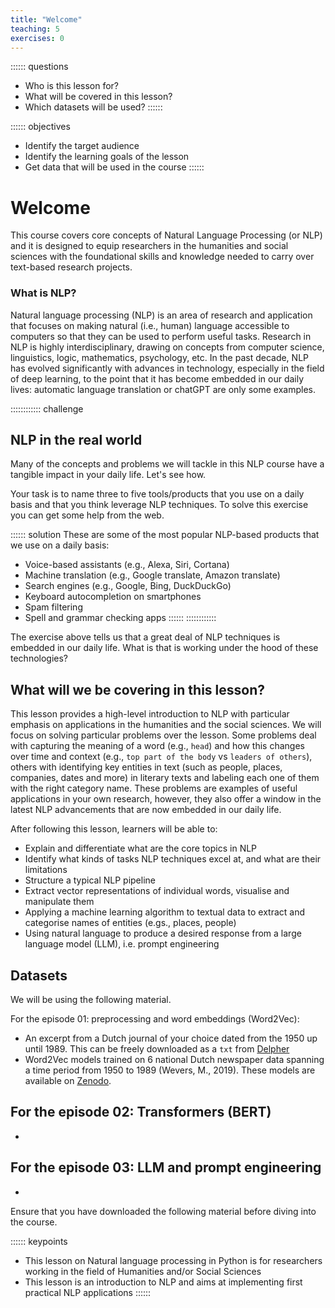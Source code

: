 ```yaml
---
title: "Welcome"
teaching: 5
exercises: 0
---
```


:::::: questions
- Who is this lesson for?
- What will be covered in this lesson?
- Which datasets will be used?
::::::

:::::: objectives
- Identify the target audience
- Identify the learning goals of the lesson
- Get data that will be used in the course
::::::

# Welcome
This course covers core concepts of Natural Language Processing (or NLP) and it is designed to equip researchers in the humanities and social sciences with the foundational skills and knowledge needed to carry over text-based research projects. 

### What is NLP?
Natural language processing (NLP) is an area of research and application that focuses on making natural (i.e., human) language accessible to computers so that they can be used to perform useful tasks. Research in NLP is highly interdisciplinary, drawing on concepts from computer science, linguistics, logic, mathematics, psychology, etc. In the past decade, NLP has evolved significantly with advances in technology, especially in the field of deep learning, to the point that it has become embedded in our daily lives: automatic language translation or chatGPT are only some examples. 

:::::::::::: challenge 
## NLP in the real world
Many of the concepts and problems we will tackle in this NLP course have a tangible impact in your daily life. Let's see how.

Your task is to name three to five tools/products that you use on a daily basis and that you think leverage NLP techniques. To solve this exercise you can get some help from the web.

:::::: solution
These are some of the most popular NLP-based products that we use on a daily basis:

- Voice-based assistants (e.g., Alexa, Siri, Cortana)
- Machine translation (e.g., Google translate, Amazon translate)
- Search engines (e.g., Google, Bing, DuckDuckGo)
- Keyboard autocompletion on smartphones
- Spam filtering
- Spell and grammar checking apps
::::::
::::::::::::

The exercise above tells us that a great deal of NLP techniques is embedded in our daily life. What is that is working under the hood of these technologies?

## What will we be covering in this lesson?

This lesson provides a high-level introduction to NLP with particular emphasis on applications in the humanities and the social sciences. We will focus on solving particular problems over the lesson. Some problems deal with capturing the meaning of a word (e.g., `head`) and how this changes over time and context (e.g., `top part of the body` vs `leaders of others`), others with identifying key entities in text (such as people, places, companies, dates and more) in literary texts and labeling each one of them with the right category name. These problems are examples of useful applications in your own research, however, they also offer a window in the latest NLP advancements that are now embedded in our daily life.

After following this lesson, learners will be able to:

- Explain and differentiate what are the core topics in NLP
- Identify what kinds of tasks NLP techniques excel at, and what are their limitations
- Structure a typical NLP pipeline
- Extract vector representations of individual words, visualise and manipulate them
- Applying a machine learning algorithm to textual data to extract and categorise names of entities (e.gs., places, people)
- Using natural language to produce a desired response from a large language model (LLM), i.e. prompt engineering

## Datasets
We will be using the following material.

For the episode 01: preprocessing and word embeddings (Word2Vec):

- An excerpt from a Dutch journal of your choice dated from the 1950 up until 1989. This can be freely downloaded as a `txt` from [Delpher](https://www.delpher.nl/nl/kranten)
- Word2Vec models trained on 6 national Dutch newspaper data spanning a time period from 1950 to 1989 (Wevers, M., 2019). These models are available on [Zenodo](https://zenodo.org/records/3237380).

For the episode 02: Transformers (BERT)
-
-

For the episode 03: LLM and prompt engineering
- 
-

Ensure that you have downloaded the following material before diving into the course. 

:::::: keypoints 
- This lesson on Natural language processing in Python is for researchers working in the field of Humanities and/or Social Sciences
- This lesson is an introduction to NLP and aims at implementing first practical NLP applications 
::::::

